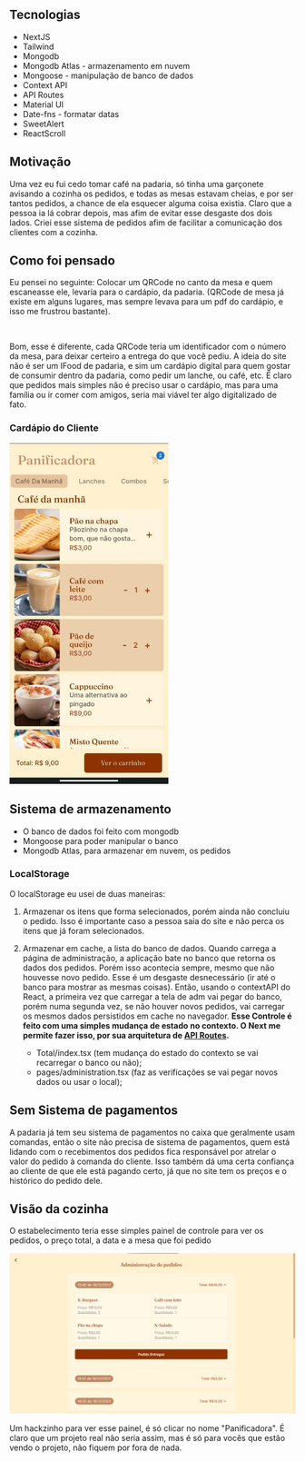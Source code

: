 ## Tecnologias

- NextJS
- Tailwind
- Mongodb
- Mongodb Atlas - armazenamento em nuvem
- Mongoose - manipulação de banco de dados
- Context API
- API Routes
- Material UI
- Date-fns - formatar datas
- SweetAlert
- ReactScroll

## Motivação

Uma vez eu fui cedo tomar café na padaria, só tinha uma garçonete avisando a cozinha os pedidos, e todas as mesas estavam cheias, e por ser tantos pedidos, a chance de ela esquecer alguma coisa existia. Claro que a pessoa ia lá cobrar depois, mas afim de evitar esse desgaste dos dois lados. Criei esse sistema de pedidos afim de facilitar a comunicação dos clientes com a cozinha.

## Como foi pensado

Eu pensei no seguinte: Colocar um QRCode no canto da mesa e quem escaneasse ele, levaria para o cardápio, da padaria. (QRCode de mesa já existe em alguns lugares, mas sempre levava para um pdf do cardápio, e isso me frustrou bastante).

</br>

Bom, esse é diferente, cada QRCode teria um identificador com o número da mesa, para deixar certeiro a entrega do que você pediu. A ideia do site não é ser um IFood de padaria, e sim um cardápio digital para quem gostar de consumir dentro da padaria, como pedir um lanche, ou café, etc. É claro que pedidos mais simples não é preciso usar o cardápio, mas para uma família ou ir comer com amigos, seria mai viável ter algo digitalizado de fato.

### Cardápio do Cliente 

<img src="./public/print/cliente.jpg" alt="cardápio do cliente" height="600px"/>

## Sistema de armazenamento 

- O banco de dados foi feito com mongodb
- Mongoose para poder manipular o banco
- Mongodb Atlas, para armazenar em nuvem, os pedidos

### LocalStorage 

O localStorage eu usei de duas maneiras: 

1. Armazenar os itens que forma selecionados, porém ainda não concluiu o pedido. Isso é importante caso a pessoa saia do site e não perca os itens que já foram selecionados.

2. Armazenar em cache, a lista do banco de dados. Quando carrega a página de administração, a aplicação bate no banco que retorna os dados dos pedidos. Porém isso acontecia sempre, mesmo que não houvesse novo pedido. Esse é um desgaste desnecessário (ir até o banco para mostrar as mesmas coisas). Então, usando o contextAPI do React, a primeira vez que carregar a tela de adm vai pegar do banco, porém numa segunda vez, se não houver novos pedidos, vai carregar os mesmos dados persistidos em cache no navegador.
**Esse Controle é feito com uma simples mudança de estado no contexto. O Next me permite fazer isso, por sua arquitetura de <a href="https://nextjs.org/docs/api-routes/introduction">API Routes</a>.**
    - Total/index.tsx (tem mudança do estado do contexto se vai recarregar o banco ou não);
    - pages/administration.tsx (faz as verificações se vai pegar novos dados ou usar o local);

## Sem Sistema de pagamentos

A padaria já tem seu sistema de pagamentos no caixa que geralmente usam comandas, então o site não precisa de sistema de pagamentos, quem está lidando com o recebimentos dos pedidos fica responsável por atrelar o valor do pedido à comanda do cliente. Isso também dá uma certa confiança ao cliente de que ele está pagando certo, já que no site tem os preços e o histórico do pedido dele.

## Visão da cozinha

O estabelecimento teria esse simples painel de controle para ver os pedidos, o preço total, a data e a mesa que foi pedido

<img src="./public/print/adm.png" src="painel de administração" width="800px"/>

Um hackzinho para ver esse painel, é só clicar no nome "Panificadora". É claro que um projeto real não seria assim, mas é só para vocês que estão vendo o projeto, não fiquem por fora de nada.
